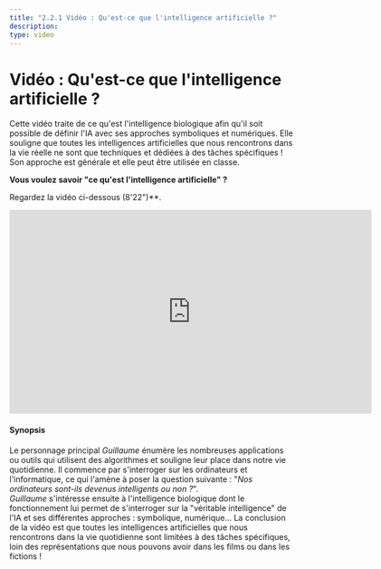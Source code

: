 ```yaml
---
title: "2.2.1 Vidéo : Qu'est-ce que l'intelligence artificielle ?"
description:
type: video
---
```


# Vidéo : Qu'est-ce que l'intelligence artificielle ?

Cette vidéo traite de ce qu'est l'intelligence biologique afin qu'il soit possible de définir l'IA avec ses approches symboliques et numériques. Elle souligne que toutes les intelligences artificielles que nous rencontrons dans la vie réelle ne sont que techniques et dédiées à des tâches spécifiques !
Son approche est générale et elle peut être utilisée en classe.

**Vous voulez savoir "ce qu'est l'intelligence artificielle" ?**

Regardez la vidéo ci-dessous (8'22")**.

<center><iframe width="640" height="360" src="https://www.youtube.com/embed/bkuWz0eAS7w?rel=0&showinfo=0&cc_load_policy=1&hl=en&modestbranding=1" frameborder="0" allowfullscreen></iframe></center>

#### Synopsis
Le personnage principal _Guillaume_ énumère les nombreuses applications ou outils qui utilisent des algorithmes et souligne leur place dans notre vie quotidienne. Il commence par s'interroger sur les ordinateurs et l'informatique, ce qui l'amène à poser la question suivante : "*Nos ordinateurs sont-ils devenus intelligents ou non ?*".  
_Guillaume_ s'intéresse ensuite à l'intelligence biologique dont le fonctionnement lui permet de s'interroger sur la "véritable intelligence" de l'IA et ses différentes approches : symbolique, numérique... La conclusion de la vidéo est que toutes les intelligences artificielles que nous rencontrons dans la vie quotidienne sont limitées à des tâches spécifiques, loin des représentations que nous pouvons avoir dans les films ou dans les fictions !
